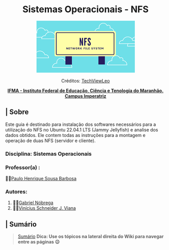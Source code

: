 <div align="center">
   <h1>Sistemas Operacionais - NFS</h1>
   
  ![Badge](https://github.com/1mrschneider/project06_so/blob/main/Assets/NFS.png)
  
  <p>Créditos: <a href="https://techviewleo.com/">
    TechViewLeo
  </a></p>
  
  **[IFMA - Instituto Federal de Educação, Ciência e Tenologia do Maranhão. Campus Imperatriz](https://portal.ifma.edu.br/inicio/)**
</div>

## | Sobre
   Este guia é destinado para instalação dos softwares necessários para a utilização do NFS no Ubuntu 22.04.1 LTS (Jammy Jellyfish) e analise dos dados obtidos. Ele contem todas as instruções para a montagem e operação de duas NFS (servidor e cliente).

### Disciplina: Sistemas Operacionais
   ### Professor(a) : 
   👨‍🏫[Paulo Henrique Sousa Barbosa](https://github.com/agenteph)

### Autores:
   1. 🐱‍💻[Gabriel Nóbrega](https://github.com/Teclaf25)
   2. 🐱‍💻[Vinícius Schneider J. Viana](https://github.com/1mrschneider)
  
## | Sumário
   > [Sumário](https://github.com/1mrschneider/project06_so/wiki) **Dica: Use os tópicos na lateral direita do Wiki para navegar entre as páginas 😉**
